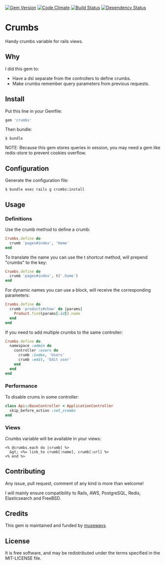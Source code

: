 [![Gem Version](https://badge.fury.io/rb/crumbs.svg)](http://badge.fury.io/rb/crumbs)
[![Code Climate](https://codeclimate.com/github/museways/crumbs/badges/gpa.svg)](https://codeclimate.com/github/museways/crumbs)
[![Build Status](https://travis-ci.org/museways/crumbs.svg)](https://travis-ci.org/museways/crumbs)
[![Dependency Status](https://gemnasium.com/museways/crumbs.svg)](https://gemnasium.com/museways/crumbs)

# Crumbs

Handy crumbs variable for rails views.

## Why

I did this gem to:

- Have a dsl separate from the controllers to define crumbs.
- Make crumbs remember query parameters from previous requests.

## Install

Put this line in your Gemfile:
```ruby
gem 'crumbs'
```

Then bundle:
```
$ bundle
```

NOTE: Because this gem stores queries in session, you may need a gem like redis-store to prevent cookies overflow.

## Configuration

Generate the configuration file:
```
$ bundle exec rails g crumbs:install
```

## Usage

### Definitions

Use the crumb method to define a crumb:
```ruby
Crumbs.define do
  crumb 'pages#index', 'Home'
end
```

To translate the name you can use the t shortcut method, will prepend "crumbs" to the key:
```ruby
Crumbs.define do
  crumb 'pages#index', t('.home')
end
```

For dynamic names you can use a block, will receive the corresponding parameters:
```ruby
Crumbs.define do
  crumb 'products#show' do |params|
    Product.find(params[:id]).name
  end
end
```

If you need to add multiple crumbs to the same controller:
```ruby
Crumbs.define do
  namespace :admin do
    controller :users do
      crumb :index, 'Users'
      crumb :edit, 'Edit user'
    end
  end
end
```

### Performance

To disable crums in some controller:
```ruby
class Api::BaseController < ApplicationController
  skip_before_action :set_crumbs
end
```

### Views

Crumbs variable will be available in your views:
```erb
<% @crumbs.each do |crumb| %>
  &gt; <%= link_to crumb[:name], crumb[:url] %>
<% end %>
```

## Contributing

Any issue, pull request, comment of any kind is more than welcome!

I will mainly ensure compatibility to Rails, AWS, PostgreSQL, Redis, Elasticsearch and FreeBSD. 

## Credits

This gem is maintained and funded by [museways](https://github.com/museways).

## License

It is free software, and may be redistributed under the terms specified in the MIT-LICENSE file.
